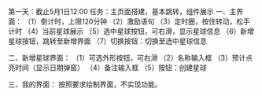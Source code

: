 第一天：截止5月1日12:00
任务：主页面搭建，基本跳转，组件展示
一、主界面：
（1）倒计时，上限120分钟
（2）激励语句
（3）定时圈，按住转动，松手计时
（4）当前星球展示
（5）选中星球按钮，可右滑，显示星球信息
（6）新增星球按钮，跳转至新增界面
（7）切换按钮：切换至选中星球信息

二、新增星球界面：
（1）可选外形按钮，可右滑
（2）名称输入框
（3）预计点亮时间（显示日期弹窗）
（4）备注输入框
（5）按钮：创建星球

三、我的界面：
按照要求绘制界面，不实现功能。